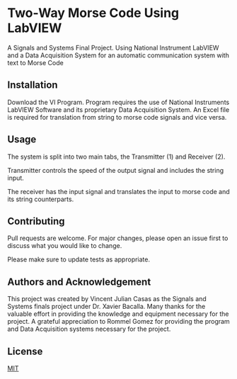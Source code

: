 # Two-Way Morse Code Using LabVIEW

A Signals and Systems Final Project. Using National Instrument LabVIEW and a Data Acquisition System for an automatic communication system with text to Morse Code

## Installation

Download the VI Program. Program requires the use of National Instruments LabVIEW Software and its proprietary Data Acquisition System. An Excel file is required for translation from string to morse code signals and vice versa.


## Usage

The system is split into two main tabs, the Transmitter (1) and Receiver (2).

Transmitter controls the speed of the output signal and includes the string input.

The receiver has the input signal and translates the input to morse code and its string counterparts.


## Contributing

Pull requests are welcome. For major changes, please open an issue first
to discuss what you would like to change.

Please make sure to update tests as appropriate.

## Authors and Acknowledgement
This project was created by Vincent Julian Casas as the Signals and Systems finals project under Dr. Xavier Bacalla. Many thanks for the valuable effort in providing the knowledge and equipment necessary for the project. A grateful appreciation to Rommel Gomez for providing the program and Data Acquisition systems necessary for the project.

## License

[MIT](https://choosealicense.com/licenses/mit/)
